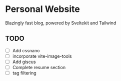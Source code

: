 # Personal Website

Blazingly fast blog, powered by Sveltekit and Tailwind

## TODO

- [ ] Add cssnano
- [ ] incorporate vite-image-tools
- [ ] Add giscus
- [ ] Complete resume section
- [ ] tag filtering